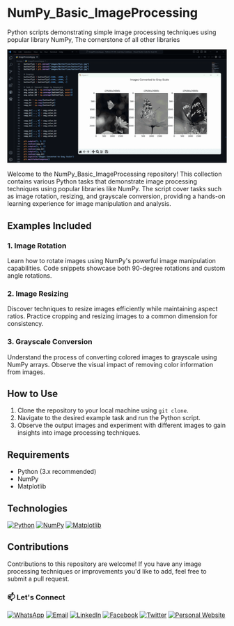# NumPy_Basic_ImageProcessing
Python scripts demonstrating simple image processing techniques using popular library NumPy, The cornerstone of all other libraries

![](conversion.gif)


Welcome to the NumPy_Basic_ImageProcessing repository! This collection contains various Python tasks that demonstrate image processing techniques using popular libraries like NumPy. The script cover tasks such as image rotation, resizing, and grayscale conversion, providing a hands-on learning experience for image manipulation and analysis.

## Examples Included

### 1. Image Rotation
Learn how to rotate images using NumPy's powerful image manipulation capabilities. Code snippets showcase both 90-degree rotations and custom angle rotations.

### 2. Image Resizing
Discover techniques to resize images efficiently while maintaining aspect ratios. Practice cropping and resizing images to a common dimension for consistency.

### 3. Grayscale Conversion
Understand the process of converting colored images to grayscale using NumPy arrays. Observe the visual impact of removing color information from images.

## How to Use
1. Clone the repository to your local machine using `git clone`.
2. Navigate to the desired example task and run the Python script.
3. Observe the output images and experiment with different images to gain insights into image processing techniques.

## Requirements
- Python (3.x recommended)
- NumPy
- Matplotlib

## Technologies

[![Python](https://img.shields.io/badge/Python-3.x-blue.svg)](https://www.python.org/)
[![NumPy](https://img.shields.io/badge/NumPy-1.x-green.svg)](https://numpy.org/)
[![Matplotlib](https://img.shields.io/badge/Matplotlib-3.x-orange.svg)](https://matplotlib.org/)

## Contributions
Contributions to this repository are welcome! If you have any image processing techniques or improvements you'd like to add, feel free to submit a pull request.

### 📫 Let's Connect

[![WhatsApp](https://img.shields.io/badge/WhatsApp-25D366?style=for-the-badge&logo=whatsapp&logoColor=white)](https://wa.me/923074315952)
[![Email](https://img.shields.io/badge/Email-D14836?style=for-the-badge&logo=gmail&logoColor=white)](mailto:asadali27232@gmail.com)
[![LinkedIn](https://img.shields.io/badge/LinkedIn-0077B5?style=for-the-badge&logo=linkedin&logoColor=white)](https://www.linkedin.com/in/asadali27232/)
[![Facebook](https://img.shields.io/badge/Facebook-1877F2?style=for-the-badge&logo=facebook&logoColor=white)](https://www.facebook.com/asadalighaffar)
[![Twitter](https://img.shields.io/badge/Twitter-1DA1F2?style=for-the-badge&logo=twitter&logoColor=white)](https://twitter.com/asadali27232)
[![Personal Website](https://img.shields.io/badge/Personal%20Website-24292e?style=for-the-badge&logo=react&logoColor=white&color=purplr)](https://asadali27232.github.io/asadali27232)
